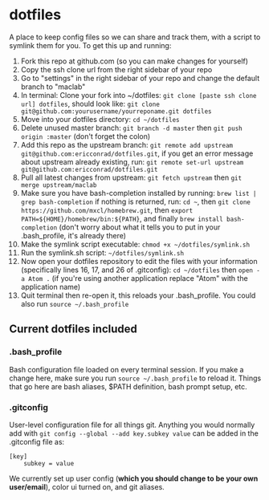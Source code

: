 dotfiles
========

A place to keep config files so we can share and track them, with a script to symlink them for you. To get this up and running:

1. Fork this repo at github.com (so you can make changes for yourself)
1. Copy the ssh clone url from the right sidebar of your repo
1. Go to "settings" in the right sidebar of your repo and change the default branch to "maclab"
1. In terminal: Clone your fork into ~/dotfiles: `git clone [paste ssh clone url] dotfiles`, should look like: `git clone git@github.com:yourusername/yourreponame.git dotfiles`
1. Move into your dotfiles directory: `cd ~/dotfiles`
1. Delete unused master branch: `git branch -d master` then `git push origin :master` (don't forget the colon)
1. Add this repo as the upstream branch: `git remote add upstream git@github.com:ericconrad/dotfiles.git`, if you get an error message about upstream already existing, run: `git remote set-url upstream git@github.com:ericconrad/dotfiles.git`
1. Pull all latest changes from upstream: `git fetch upstream` then `git merge upstream/maclab`
1. Make sure you have bash-completion installed by running: `brew list | grep bash-completion` if nothing is returned, run: `cd ~`, then `git clone https://github.com/mxcl/homebrew.git`, then `export PATH=${HOME}/homebrew/bin:${PATH}`, and finally `brew install bash-completion` (don't worry about what it tells you to put in your .bash_profile, it's already there)
1. Make the symlink script executable: `chmod +x ~/dotfiles/symlink.sh`
1. Run the symlink.sh script: `~/dotfiles/symlink.sh`
1. Now open your dotfiles repository to edit the files with your information (specifically lines 16, 17, and 26 of .gitconfig): `cd ~/dotfiles` then `open -a Atom .` (if you're using another application replace "Atom" with the application name)
1. Quit terminal then re-open it, this reloads your .bash_profile. You could also run `source ~/.bash_profile`

## Current dotfiles included

### .bash_profile

Bash configuration file loaded on every terminal session. If you make a change here, make sure you run `source ~/.bash_profile` to reload it. Things that go here are bash aliases, $PATH definition, bash prompt setup, etc.

### .gitconfig

User-level configuration file for all things git. Anything you would normally add with `git config --global --add key.subkey value` can be added in the .gitconfig file as:

```
[key]
	subkey = value
```

We currently set up user config (**which you should change to be your own user/email**), color ui turned on, and git aliases.
